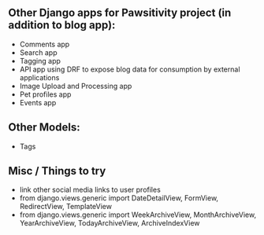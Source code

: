 ## Other Django apps for Pawsitivity project (in addition to blog app):

- Comments app
- Search app
- Tagging app
- API app using DRF to expose blog data for consumption by external applications
- Image Upload and Processing app
- Pet profiles app
- Events app

## Other Models:

- Tags

## Misc / Things to try

- link other social media links to user profiles
- from django.views.generic import DateDetailView, FormView, RedirectView, TemplateView
- from django.views.generic import WeekArchiveView, MonthArchiveView, YearArchiveView, TodayArchiveView, ArchiveIndexView
